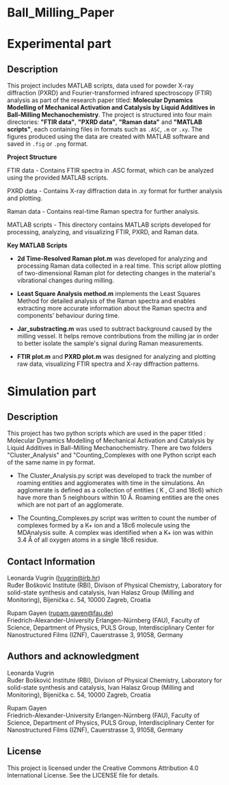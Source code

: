 # Ball_Milling_Paper
# Experimental part

## Description
This project includes MATLAB scripts, data used for powder X-ray diffraction (PXRD) and Fourier-transformed infrared spectroscopy (FTIR) analysis as part of the research paper titled: **Molecular Dynamics Modelling of Mechanical Activation and Catalysis by Liquid Additives in Ball-Milling Mechanochemistry**. The project is structured into four main directories: **"FTIR data"**, **"PXRD data"**, **"Raman data"** and **"MATLAB scripts"**, each containing files in formats such as `.ASC`, `.m` or `.xy`. The figures produced using the data are created with MATLAB software and saved in `.fig` or `.png` format.

**Project Structure**  

FTIR data - Contains FTIR spectra in .ASC format, which can be analyzed using the provided MATLAB scripts.  

PXRD data - Contains X-ray diffraction data in .xy format for further analysis and plotting.  

Raman data - Contains real-time Raman spectra for further analysis.  

MATLAB scripts - This directory contains MATLAB scripts developed for processing, analyzing, and visualizing FTIR, PXRD, and Raman data.  

**Key MATLAB Scripts**

- **2d Time-Resolved Raman plot.m** was developed for analyzing and processing Raman data collected in a real time. This script allow plotting of two-dimensional Raman plot for detecting changes in the material's vibrational changes during milling.

- **Least Square Analysis method.m** implements the Least Squares Method for detailed analysis of the Raman spectra and enables extracting more accurate information about the Raman spectra and components' behaviour during time.

- **Jar_substracting.m** was used to subtract background caused by the milling vessel. It helps remove contributions from the milling jar in order to better isolate the sample's signal during Raman measurements. 

- **FTIR plot.m** and **PXRD plot.m** was designed for analyzing and plotting raw data, visualizing FTIR spectra and X-ray diffraction patterns.


# Simulation part

## Description
This project has two python scripts which are used in the paper titled : Molecular Dynamics Modelling of Mechanical Activation and Catalysis by Liquid Additives in Ball-Milling Mechanochemistry. There are two folders "Cluster_Analysis" and "Counting_Complexes with one Python script each of the same name in py format.


- The Cluster_Analysis.py script was developed to track the number of roaming entities and agglomerates with time in the simulations. An agglomerate is defined as a collection of entities ( K , Cl and 18c6) which have more than 5 neighbours within 10 Å. Roaming entities are the ones which are not part of an agglomerate.


- The Counting_Complexes.py script was written to count the number of complexes formed by a K+ ion and a 18c6 molecule using the MDAnalysis suite. A complex was identified when a K+ ion was within 3.4 Å of all oxygen atoms in a single 18c6 residue.

## Contact Information
Leonarda Vugrin (lvugrin@irb.hr)   
Ruđer Bošković Institute (RBI), Divison of Physical Chemistry, Laboratory for solid-state synthesis and catalysis, Ivan Halasz Group (Milling and Monitoring), Bijenička c. 54, 10000 Zagreb, Croatia      

Rupam Gayen (rupam.gayen@fau.de)  
Friedrich-Alexander-University Erlangen-Nürnberg (FAU), Faculty of Science, Department of Physics, PULS Group, Interdisciplinary Center for Nanostructured Films (IZNF), Cauerstrasse 3, 91058, Germany

## Authors and acknowledgment
Leonarda Vugrin    
Ruđer Bošković Institute (RBI), Divison of Physical Chemistry, Laboratory for solid-state synthesis and catalysis, Ivan Halasz Group (Milling and Monitoring), Bijenička c. 54, 10000 Zagreb, Croatia  

Rupam Gayen  
Friedrich-Alexander-University Erlangen-Nürnberg (FAU), Faculty of Science, Department of Physics, PULS Group, Interdisciplinary   Center for Nanostructured Films (IZNF), Cauerstrasse 3, 91058, Germany  

## License
This project is licensed under the Creative Commons Attribution 4.0 International License. See the LICENSE file for details.
